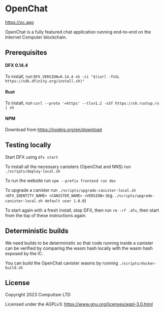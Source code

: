# OpenChat

https://oc.app

OpenChat is a fully featured chat application running end-to-end on the Internet Computer blockchain.

## Prerequisites

#### DFX 0.14.4

To install, run `DFX_VERSION=0.14.4 sh -ci "$(curl -fsSL https://sdk.dfinity.org/install.sh)"`

#### Rust

To install, run `curl --proto '=https' --tlsv1.2 -sSf https://sh.rustup.rs | sh`

#### NPM

Download from https://nodejs.org/en/download

## Testing locally

Start DFX using `dfx start`

To install all the necessary canisters (OpenChat and NNS) run `./scripts/deploy-local.sh`

To run the website run `npm --prefix frontend run dev`

To upgrade a canister run `./scripts/upgrade-canister-local.sh <DFX_IDENTITY_NAME> <CANISTER_NAME> <VERSION>` (eg. `./scripts/upgrade-canister-local.sh default user 1.0.0`)

To start again with a fresh install, stop DFX, then run `rm -rf .dfx`, then start from the top of these instructions again.

## Deterministic builds

We need builds to be deterministic so that code running inside a canister can be verified by comparing the
wasm hash locally with the wasm hash exposed by the IC.

You can build the OpenChat canister wasms by running `./scripts/docker-build.sh`

## License

Copyright 2023 Computism LTD

Licensed under the AGPLv3: https://www.gnu.org/licenses/agpl-3.0.html
